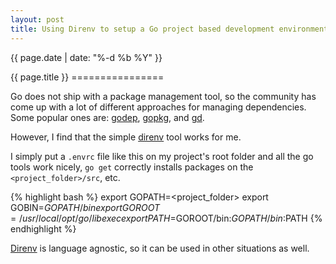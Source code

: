 ```yaml
---
layout: post
title: Using Direnv to setup a Go project based development environment
---
```


<p class="meta">{{ page.date | date: "%-d %b %Y" }}</p>
{{ page.title }}
================

Go does not ship with a package management tool,
so the community has come up with a lot of different approaches for managing dependencies.
Some popular ones are: [godep](https://github.com/tools/godep), [gopkg](http://labix.org/gopkg.in),
and [gd](http://getgb.io/).

However, I find that the simple [direnv](http://direnv.net/) tool works for me.

I simply put a ```.envrc``` file like this on my project's root folder and all the go tools work nicely,
```go get``` correctly installs packages on the ```<project_folder>/src```, etc.

{% highlight bash %}
export GOPATH=<project_folder>
export GOBIN=$GOPATH/bin
export GOROOT=/usr/local/opt/go/libexec
export PATH=$GOROOT/bin:$GOPATH/bin:$PATH
{% endhighlight %}

[Direnv](http://direnv.net/) is language agnostic, so it can be used in other situations as well.

